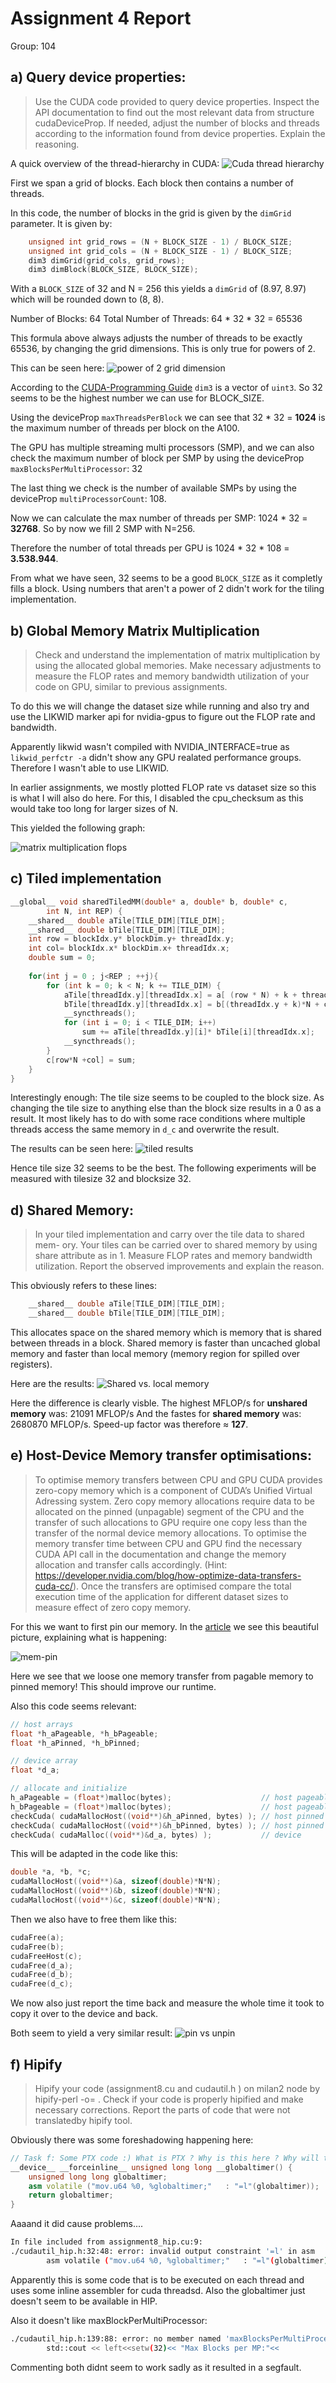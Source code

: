# Assignment 4 Report
Group: 104

## a) Query device properties:
> Use the CUDA code provided to query device properties. Inspect the API documentation to find out the most relevant data from structure cudaDeviceProp. If needed, adjust the number of blocks and threads according to the information found from device properties. Explain the reasoning. 

A quick overview of the thread-hierarchy in CUDA:
![Cuda thread hierarchy](img/gridofthreadblocks.JPG)

First we span a grid of blocks. Each block then contains a number of threads. 

In this code, the number of blocks in the grid is given by the ```dimGrid``` parameter. It is given by:

```cpp
    unsigned int grid_rows = (N + BLOCK_SIZE - 1) / BLOCK_SIZE;
    unsigned int grid_cols = (N + BLOCK_SIZE - 1) / BLOCK_SIZE;
    dim3 dimGrid(grid_cols, grid_rows);
    dim3 dimBlock(BLOCK_SIZE, BLOCK_SIZE);  
```

With a ```BLOCK_SIZE``` of 32 and N = 256 this yields a ```dimGrid```
of (8.97, 8.97) which will be rounded down to (8, 8). 

Number of Blocks: 64
Total Number of Threads: 64 * 32 * 32 = 65536

This formula above always adjusts the number of threads to be exactly 65536, by changing the grid dimensions. This is only true for powers of 2.

This can be seen here:
![power of 2 grid dimension](img/num_threads.png)

According to the [CUDA-Programming Guide](https://docs.nvidia.com/cuda/cuda-c-programming-guide/index.html#dim3) ```dim3``` is a vector of ```uint3```.
So 32 seems to be the highest number we can use for BLOCK_SIZE.

Using the deviceProp ```maxThreadsPerBlock``` we can see that 32 * 32 = **1024** is the maximum number of threads per block on the A100.

The GPU has multiple streaming multi processors (SMP), and we can also check the maximum number of block per SMP by using the deviceProp ```maxBlocksPerMultiProcessor```: 32

The last thing we check is the number of available SMPs by using the deviceProp ```multiProcessorCount```: 108.

Now we can calculate the max number of threads per SMP: 1024 * 32 = **32768**. So by now we fill 2 SMP with N=256.

Therefore the number of total threads per GPU is 1024 * 32 * 108 = **3.538.944**. 

From what we have seen, 32 seems to be a good ```BLOCK_SIZE``` as it completly fills a block. Using numbers that aren't a power of 2 didn't work for the tiling implementation.

## b) Global Memory Matrix Multiplication
>  Check and understand the implementation of
matrix multiplication by using the allocated global memories. Make necessary adjustments to measure the FLOP rates and memory bandwidth utilization of your code on GPU, similar to previous assignments.

To do this we will change the dataset size while running and also try and use the LIKWID marker api for nvidia-gpus to figure out the FLOP rate and bandwidth.

Apparently likwid wasn't compiled with NVIDIA_INTERFACE=true as 
```likwid_perfctr -a``` didn't show any GPU realated performance groups. Therefore I wasn't able to use LIKWID.

In earlier assignments, we mostly plotted FLOP rate vs dataset size so this is what I will also do here.
For this, I disabled the cpu_checksum as this would take too long for larger sizes of N.

This yielded the following graph:

![matrix multiplication flops](img/block_size_matrix_multiplication.png)

<!-- TODO add bandwidth -->

## c) Tiled implementation

```cpp
__global__ void sharedTiledMM(double* a, double* b, double* c,
		int N, int REP) {
	__shared__ double aTile[TILE_DIM][TILE_DIM];
	__shared__ double bTile[TILE_DIM][TILE_DIM];
	int row = blockIdx.y* blockDim.y+ threadIdx.y; 
	int col= blockIdx.x* blockDim.x+ threadIdx.x; 
	double sum = 0; 
	
	for(int j = 0 ; j<REP ; ++j){
		for (int k = 0; k < N; k += TILE_DIM) { 
			aTile[threadIdx.y][threadIdx.x] = a[ (row * N) + k + threadIdx.x]; 
			bTile[threadIdx.y][threadIdx.x] = b[(threadIdx.y + k)*N + col]; 
			__syncthreads(); 
			for (int i = 0; i < TILE_DIM; i++) 
				sum += aTile[threadIdx.y][i]* bTile[i][threadIdx.x];
			__syncthreads();
		} 
		c[row*N +col] = sum; 
	}
}
```

Interestingly enough: The tile size seems to be coupled to the block size. As changing the tile size to anything else than the block size results in a 0 as a result. It most likely has to do with some race conditions where multiple threads access the same memory in ```d_c``` and overwrite the result.

The results can be seen here:
![tiled results](img/tile_size_tiled_matrix_multiplication.png)

Hence tile size 32 seems to be the best. The following experiments will be measured with tilesize 32 and blocksize 32.


## d) Shared Memory:
> In your tiled implementation and carry over the tile data to shared mem-
ory. Your tiles can be carried over to shared memory by using share attribute as in 1. Measure FLOP rates and memory bandwidth utilization. Report the observed improvements and explain the reason.

This obviously refers to these lines:
```cpp
	__shared__ double aTile[TILE_DIM][TILE_DIM];
	__shared__ double bTile[TILE_DIM][TILE_DIM];
```

This allocates space on the shared memory which is memory that is shared between threads in a block. Shared memory is faster than uncached global memory and faster than local memory (memory region for spilled over registers). 

Here are the results:
![Shared vs. local memory](img/shared_vs_local.png)

Here the difference is clearly visble. The highest MFLOP/s for **unshared memory** was: 21091 MFLOP/s
And the fastes for **shared memory** was: 2680870 MFLOP/s.
Speed-up factor was therefore $\approx$ **127**.

## e) Host-Device Memory transfer optimisations:
> To optimise memory transfers between
CPU and GPU CUDA provides zero-copy memory which is a component of CUDA’s Unified Virtual Adressing system. Zero copy memory allocations require data to be allocated on the pinned (unpagable) segment of the CPU and the transfer of such allocations to GPU require one copy less than the transfer of the normal device memory allocations. To optimise the memory transfer time between CPU and GPU find the necessary CUDA API call in the documentation and change the memory allocation and transfer calls accordingly. (Hint: https://developer.nvidia.com/blog/how-optimize-data-transfers-cuda-cc/). Once the transfers are optimised compare the total execution time of the application for different dataset sizes to measure effect of zero copy memory.

For this we want to first pin our memory.
In the [article](https://developer.nvidia.com/blog/how-optimize-data-transfers-cuda-cc/) we see this beautiful picture, explaining what is happening:

![mem-pin](img/mem_pin.png)

Here we see that we loose one memory transfer from pagable memory to pinned memory! This should improve our runtime.

Also this code seems relevant:
```cpp
// host arrays
float *h_aPageable, *h_bPageable;   
float *h_aPinned, *h_bPinned;

// device array
float *d_a;

// allocate and initialize
h_aPageable = (float*)malloc(bytes);                    // host pageable
h_bPageable = (float*)malloc(bytes);                    // host pageable
checkCuda( cudaMallocHost((void**)&h_aPinned, bytes) ); // host pinned
checkCuda( cudaMallocHost((void**)&h_bPinned, bytes) ); // host pinned
checkCuda( cudaMalloc((void**)&d_a, bytes) );           // device
```

This will be adapted in the code like this:

```cpp
double *a, *b, *c;
cudaMallocHost((void**)&a, sizeof(double)*N*N);
cudaMallocHost((void**)&b, sizeof(double)*N*N);
cudaMallocHost((void**)&c, sizeof(double)*N*N);
```

Then we also have to free them like this:
```cpp
cudaFree(a);
cudaFree(b);
cudaFreeHost(c);
cudaFree(d_a);
cudaFree(d_b);
cudaFree(d_c);
```

We now also just report the time back and measure the whole time it took to copy it over to the device and back.

Both seem to yield a very similar result:
![pin vs unpin ](img/pinned_vs_unpinned.png)

## f) Hipify
> Hipify your code (assignment8.cu and cudautil.h ) on milan2 node by hipify-perl <input-file> -o=<output-file> . Check if your code is properly hipified and make necessary corrections. Report the parts of code that were not translatedby hipify tool.

Obviously there was some foreshadowing happening here:
```cpp
// Task f: Some PTX code :) What is PTX ? Why is this here ? Why will this cause problems ? :) 
__device__ __forceinline__ unsigned long long __globaltimer() {
	unsigned long long globaltimer;
	asm volatile ("mov.u64 %0, %globaltimer;"   : "=l"(globaltimer));
	return globaltimer;
}
```

Aaaand it did cause problems....
```bash
In file included from assignment8_hip.cu:9:
./cudautil_hip.h:32:48: error: invalid output constraint '=l' in asm
        asm volatile ("mov.u64 %0, %globaltimer;"   : "=l"(globaltimer));
```

Apparently this is some code that is to be executed on each thread and uses some inline assembler for cuda threadsd. Also the globaltimer just doesn't seem to be available in HIP.

Also it doesn't like maxBlockPerMultiProcessor:
```bash
./cudautil_hip.h:139:88: error: no member named 'maxBlocksPerMultiProcessor' in 'hipDeviceProp_t'; did you mean 'maxThreadsPerMultiProcessor'?
        std::cout << left<<setw(32)<< "Max Blocks per MP:"<<                    left<< setw(40)<< deviceProp.maxBlocksPerMultiProcessor <<std::endl;
```
Commenting both didnt seem to work sadly as it resulted in a segfault. 